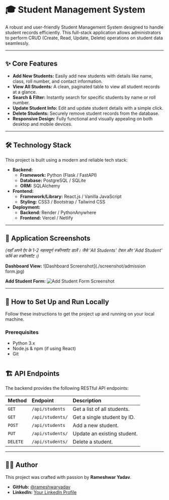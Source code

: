 # 🎓 Student Management System

A robust and user-friendly Student Management System designed to handle student records efficiently. This full-stack application allows administrators to perform CRUD (Create, Read, Update, Delete) operations on student data seamlessly.



---

## ✨ Core Features

-   **Add New Students:** Easily add new students with details like name, class, roll number, and contact information.
-   **View All Students:** A clean, paginated table to view all student records at a glance.
-   **Search & Filter:** Instantly search for specific students by name or roll number.
-   **Update Student Info:** Edit and update student details with a simple click.
-   **Delete Students:** Securely remove student records from the database.
-   **Responsive Design:** Fully functional and visually appealing on both desktop and mobile devices.

---

## 🛠️ Technology Stack

This project is built using a modern and reliable tech stack:

-   **Backend:**
    -   **Framework:** Python (Flask / FastAPI)
    -   **Database:** PostgreSQL / SQLite
    -   **ORM:** SQLAlchemy
-   **Frontend:**
    -   **Framework/Library:** React.js / Vanilla JavaScript
    -   **Styling:** CSS3 / Bootstrap / Tailwind CSS
-   **Deployment:**
    -   **Backend:** Render / PythonAnywhere
    -   **Frontend:** Vercel / Netlify

---

## 📸 Application Screenshots

*(यहाँ अपने ऐप के 1-2 महत्वपूर्ण स्क्रीनशॉट डालें। जैसे 'All Students' टेबल और 'Add Student' फॉर्म का स्क्रीनशॉट।)*

**Dashboard View:**
![Dashboard Screenshot](./screenshot/admission form.jpg)

**Add Student Form:**
![Add Student Form Screenshot](image_form.png)

---

## 🚀 How to Set Up and Run Locally

Follow these instructions to get the project up and running on your local machine.

### Prerequisites

-   Python 3.x
-   Node.js & npm (if using React)
-   Git

#

## 🏗️ API Endpoints

The backend provides the following RESTful API endpoints:

| Method | Endpoint          | Description                 |
| :----- | :---------------- | :-------------------------- |
| `GET`  | `/api/students`   | Get a list of all students. |
| `GET`  | `/api/students/`  | Get a single student by ID. |
| `POST` | `/api/students`   | Add a new student.          |
| `PUT`  | `/api/students/`  | Update an existing student. |
| `DELETE`| `/api/students/`| Delete a student.           |

---

## 🧑‍💻 Author

This project was crafted with passion by **Rameshwar Yadav**.

-   **GitHub:** [@rameshwaryadav](https://github.com/rameshwaryadav)
-   **LinkedIn:** [Your LinkedIn Profile](https://linkedin.com/in/rameshwar-dev)

